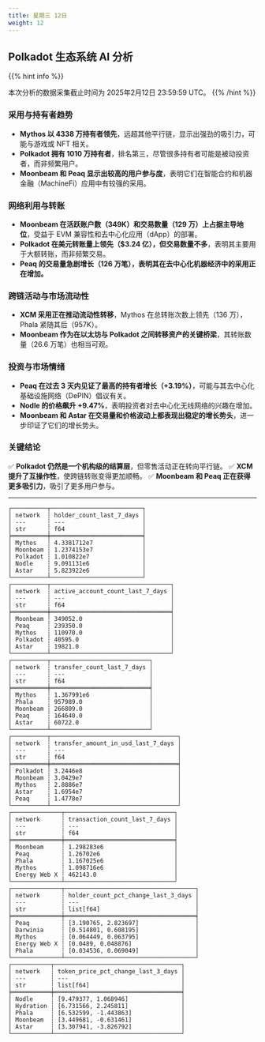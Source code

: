 ```yaml
---
title: 星期三 12日
weight: 12
---
```


## **Polkadot 生态系统 AI 分析**
{{% hint info %}}

本次分析的数据采集截止时间为 2025年2月12日 23:59:59 UTC。
{{% /hint %}}

### **采用与持有者趋势**
- **Mythos 以 4338 万持有者领先**，远超其他平行链，显示出强劲的吸引力，可能与游戏或 NFT 相关。
- **Polkadot 拥有 1010 万持有者**，排名第三，尽管很多持有者可能是被动投资者，而非频繁用户。
- **Moonbeam 和 Peaq 显示出较高的用户参与度**，表明它们在智能合约和机器金融（MachineFi）应用中有较强的采用。

### **网络利用与转账**
- **Moonbeam 在活跃账户数（349K）和交易数量（129 万）上占据主导地位**，受益于 EVM 兼容性和去中心化应用（dApp）的部署。
- **Polkadot 在美元转账量上领先（$3.24 亿），但交易数量不多**，表明其主要用于大额转账，而非频繁交易。
- **Peaq 的交易量急剧增长（126 万笔），表明其在去中心化机器经济中的采用正在增加。**

### **跨链活动与市场流动性**
- **XCM 采用正在推动流动性转移**，Mythos 在总转账次数上领先（136 万），Phala 紧随其后（957K）。
- **Moonbeam 作为在以太坊与 Polkadot 之间转移资产的关键桥梁**，其转账数量（26.6 万笔）也相当可观。

### **投资与市场情绪**
- **Peaq 在过去 3 天内见证了最高的持有者增长（+3.19%）**，可能与其去中心化基础设施网络（DePIN）倡议有关。
- **Nodle 的价格飙升 +9.47%**，表明投资者对去中心化无线网络的兴趣在增加。
- **Moonbeam 和 Astar 在交易量和价格波动上都表现出稳定的增长势头**，进一步印证了它们的增长势头。

### **关键结论**
✅ **Polkadot 仍然是一个机构级的结算层**，但零售活动正在转向平行链。
✅ **XCM 提升了互操作性**，使跨链转账变得更加顺畅。
✅ **Moonbeam 和 Peaq 正在获得更多吸引力**，吸引了更多用户参与。

---

```
┌──────────┬──────────────────────────┐
│ network  ┆ holder_count_last_7_days │
│ ---      ┆ ---                      │
│ str      ┆ f64                      │
╞══════════╪══════════════════════════╡
│ Mythos   ┆ 4.3381712e7              │
│ Moonbeam ┆ 1.2374153e7              │
│ Polkadot ┆ 1.010822e7               │
│ Nodle    ┆ 9.091131e6               │
│ Astar    ┆ 5.823922e6               │
└──────────┴──────────────────────────┘
┌──────────┬──────────────────────────────────┐
│ network  ┆ active_account_count_last_7_days │
│ ---      ┆ ---                              │
│ str      ┆ f64                              │
╞══════════╪══════════════════════════════════╡
│ Moonbeam ┆ 349052.0                         │
│ Peaq     ┆ 239350.0                         │
│ Mythos   ┆ 110970.0                         │
│ Polkadot ┆ 40595.0                          │
│ Astar    ┆ 19821.0                          │
└──────────┴──────────────────────────────────┘
┌──────────┬────────────────────────────┐
│ network  ┆ transfer_count_last_7_days │
│ ---      ┆ ---                        │
│ str      ┆ f64                        │
╞══════════╪════════════════════════════╡
│ Mythos   ┆ 1.367991e6                 │
│ Phala    ┆ 957989.0                   │
│ Moonbeam ┆ 266809.0                   │
│ Peaq     ┆ 164640.0                   │
│ Astar    ┆ 60722.0                    │
└──────────┴────────────────────────────┘
┌──────────┬────────────────────────────────────┐
│ network  ┆ transfer_amount_in_usd_last_7_days │
│ ---      ┆ ---                                │
│ str      ┆ f64                                │
╞══════════╪════════════════════════════════════╡
│ Polkadot ┆ 3.2446e8                           │
│ Moonbeam ┆ 3.0429e7                           │
│ Mythos   ┆ 2.8886e7                           │
│ Astar    ┆ 1.6954e7                           │
│ Peaq     ┆ 1.4778e7                           │
└──────────┴────────────────────────────────────┘
┌──────────────┬───────────────────────────────┐
│ network      ┆ transaction_count_last_7_days │
│ ---          ┆ ---                           │
│ str          ┆ f64                           │
╞══════════════╪═══════════════════════════════╡
│ Moonbeam     ┆ 1.298283e6                    │
│ Peaq         ┆ 1.26702e6                     │
│ Phala        ┆ 1.167025e6                    │
│ Mythos       ┆ 1.098716e6                    │
│ Energy Web X ┆ 462143.0                      │
└──────────────┴───────────────────────────────┘
┌──────────────┬─────────────────────────────────────┐
│ network      ┆ holder_count_pct_change_last_3_days │
│ ---          ┆ ---                                 │
│ str          ┆ list[f64]                           │
╞══════════════╪═════════════════════════════════════╡
│ Peaq         ┆ [3.190765, 2.823697]                │
│ Darwinia     ┆ [0.514801, 0.608195]                │
│ Mythos       ┆ [0.064449, 0.063795]                │
│ Energy Web X ┆ [0.0489, 0.048876]                  │
│ Phala        ┆ [0.034536, 0.069049]                │
└──────────────┴─────────────────────────────────────┘
┌───────────┬────────────────────────────────────┐
│ network   ┆ token_price_pct_change_last_3_days │
│ ---       ┆ ---                                │
│ str       ┆ list[f64]                          │
╞═══════════╪════════════════════════════════════╡
│ Nodle     ┆ [9.479377, 1.068946]               │
│ Hydration ┆ [6.731566, 2.245811]               │
│ Phala     ┆ [6.532599, -1.443863]              │
│ Moonbeam  ┆ [3.449681, -0.631461]              │
│ Astar     ┆ [3.307941, -3.826792]              │
└───────────┴────────────────────────────────────┘
```
